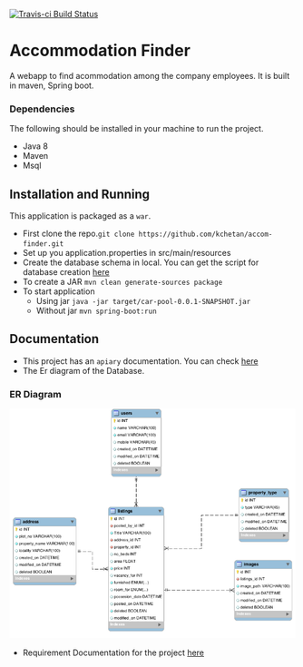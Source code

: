 [![Travis-ci Build Status](https://travis-ci.org/kchetan/accom-finder.svg?branch=master)](https://travis-ci.org/kchetan/accom-finder)
# Accommodation Finder
A webapp to find acommodation among the company employees. It is built in maven, Spring boot.


### Dependencies
The following should be installed in your machine to run the project.
* Java 8
* Maven
* Msql

## Installation and Running
This application is packaged as a `war`.
* First clone the repo.`git clone https://github.com/kchetan/accom-finder.git`
* Set up you application.properties in src/main/resources
* Create the database schema in local. You can get the script for database creation [here](https://github.com/kchetan/accom-finder/blob/master/documentation_files/script.sql)
*  To create a JAR
	`mvn clean generate-sources package`
* To start application
	- Using jar  `java -jar target/car-pool-0.0.1-SNAPSHOT.jar`
	- Without jar `mvn spring-boot:run`
	
## Documentation

* This project has an `apiary` documentation. You can check [here](http://docs.accommodationfinder.apiary.io)
* The Er diagram of the Database.

### ER Diagram
![ER Diagram](https://raw.githubusercontent.com/kchetan/accom-finder/master/documentation_files/accommodation_erdiagram.png)

* Requirement Documentation for the project [here](https://github.com/kchetan/accom-finder/blob/master/documentation_files/document.pages)

